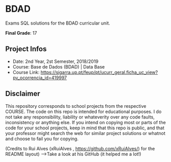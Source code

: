 # BDAD
Exams SQL solutions for the BDAD curricular unit.

**Final Grade**: 17

## Project Infos
* Date: 2nd Year, 2st Semester, 2018/2019
* Course: Base de Dados (BDAD) | Data Base
* Course Link: https://sigarra.up.pt/feup/pt/ucurr_geral.ficha_uc_view?pv_ocorrencia_id=419997

## Disclaimer
This repository corresponds to school projects from the respective COURSE. The code on this repo is intended for educational purposes. I do not take any responsibility, liability or whateverity over any code faults, inconsistency or anything else. If you intend on copying most or parts of the code for your school projects, keep in mind that this repo is public, and that your professor might search the web for similar project solutions or whatnot and choose to fail you for copying.

(Credits to Rui Alves (xRuiAlves , https://github.com/xRuiAlves/) for the README layout) -->Take a look at his GitHub (it helped me a lot!)
